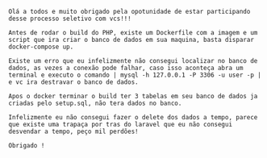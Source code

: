     Olá a todos e muito obrigado pela opotunidade de estar participando desse processo seletivo com vcs!!!
    
    Antes de rodar o build do PHP, existe um Dockerfile com a imagem e um script que ira criar o banco de dados em sua maquina, basta disparar docker-compose up.
   
    Existe um erro que eu infelizmente não consegui localizar no banco de dados, as vezes a conexão pode falhar, caso isso aconteça abra um terminal e executo o comando | mysql -h 127.0.0.1 -P 3306 -u user -p | e vc ira destravar o banco de dados.

    Apos o docker terminar o build ter 3 tabelas em seu banco de dados ja criadas pelo setup.sql, não tera dados no banco.

    Infelizmente eu não consegui fazer o delete dos dados a tempo, parece que existe uma trapaça por tras do laravel que eu não consegui desvendar a tempo, peço mil perdões!

    Obrigado !